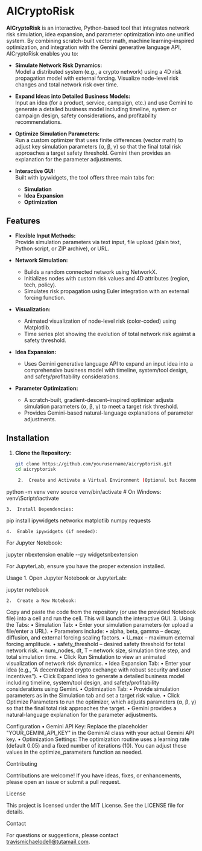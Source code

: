 # AICryptoRisk

**AICryptoRisk** is an interactive, Python-based tool that integrates network risk simulation, idea expansion, and parameter optimization into one unified system. By combining scratch-built vector math, machine learning–inspired optimization, and integration with the Gemini generative language API, AICryptoRisk enables you to:

- **Simulate Network Risk Dynamics:**  
  Model a distributed system (e.g., a crypto network) using a 4D risk propagation model with external forcing. Visualize node-level risk changes and total network risk over time.

- **Expand Ideas into Detailed Business Models:**  
  Input an idea (for a product, service, campaign, etc.) and use Gemini to generate a detailed business model including timeline, system or campaign design, safety considerations, and profitability recommendations.

- **Optimize Simulation Parameters:**  
  Run a custom optimizer that uses finite differences (vector math) to adjust key simulation parameters (α, β, γ) so that the final total risk approaches a target safety threshold. Gemini then provides an explanation for the parameter adjustments.

- **Interactive GUI:**  
  Built with ipywidgets, the tool offers three main tabs for:
  - **Simulation**
  - **Idea Expansion**
  - **Optimization**

## Features

- **Flexible Input Methods:**  
  Provide simulation parameters via text input, file upload (plain text, Python script, or ZIP archive), or URL.

- **Network Simulation:**  
  - Builds a random connected network using NetworkX.
  - Initializes nodes with custom risk values and 4D attributes (region, tech, policy).
  - Simulates risk propagation using Euler integration with an external forcing function.

- **Visualization:**  
  - Animated visualization of node-level risk (color-coded) using Matplotlib.
  - Time series plot showing the evolution of total network risk against a safety threshold.

- **Idea Expansion:**  
  - Uses Gemini generative language API to expand an input idea into a comprehensive business model with timeline, system/tool design, and safety/profitability considerations.

- **Parameter Optimization:**  
  - A scratch-built, gradient-descent–inspired optimizer adjusts simulation parameters (α, β, γ) to meet a target risk threshold.
  - Provides Gemini-based natural-language explanations of parameter adjustments.

## Installation

1. **Clone the Repository:**

   ```bash
   git clone https://github.com/yourusername/aicryptorisk.git
   cd aicryptorisk

	2.	Create and Activate a Virtual Environment (Optional but Recommended):

python -m venv venv
source venv/bin/activate  # On Windows: venv\Scripts\activate


	3.	Install Dependencies:

pip install ipywidgets networkx matplotlib numpy requests


	4.	Enable ipywidgets (if needed):
For Jupyter Notebook:

jupyter nbextension enable --py widgetsnbextension

For JupyterLab, ensure you have the proper extension installed.

Usage
	1.	Open Jupyter Notebook or JupyterLab:

jupyter notebook


	2.	Create a New Notebook:
Copy and paste the code from the repository (or use the provided Notebook file) into a cell and run the cell. This will launch the interactive GUI.
	3.	Using the Tabs:
	•	Simulation Tab:
	•	Enter your simulation parameters (or upload a file/enter a URL).
	•	Parameters include:
	•	alpha, beta, gamma – decay, diffusion, and external forcing scaling factors.
	•	U_max – maximum external forcing amplitude.
	•	safety_threshold – desired safety threshold for total network risk.
	•	num_nodes, dt, T – network size, simulation time step, and total simulation time.
	•	Click Run Simulation to view an animated visualization of network risk dynamics.
	•	Idea Expansion Tab:
	•	Enter your idea (e.g., “A decentralized crypto exchange with robust security and user incentives”).
	•	Click Expand Idea to generate a detailed business model including timeline, system/tool design, and safety/profitability considerations using Gemini.
	•	Optimization Tab:
	•	Provide simulation parameters as in the Simulation tab and set a target risk value.
	•	Click Optimize Parameters to run the optimizer, which adjusts parameters (α, β, γ) so that the final total risk approaches the target.
	•	Gemini provides a natural-language explanation for the parameter adjustments.

Configuration
	•	Gemini API Key:
Replace the placeholder "YOUR_GEMINI_API_KEY" in the GeminiAI class with your actual Gemini API key.
	•	Optimization Settings:
The optimization routine uses a learning rate (default 0.05) and a fixed number of iterations (10). You can adjust these values in the optimize_parameters function as needed.

Contributing

Contributions are welcome! If you have ideas, fixes, or enhancements, please open an issue or submit a pull request.

License

This project is licensed under the MIT License. See the LICENSE file for details.

Contact

For questions or suggestions, please contact travismichaelodell@tutamail.com.

